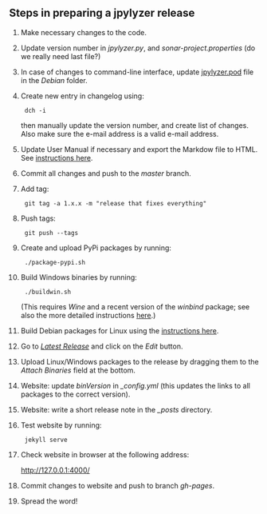 ## Steps in preparing a jpylyzer release

1. Make necessary changes to the code.

1. Update version number in *jpylyzer.py*, and *sonar-project.properties* (do we really need last file?)

1. In case of changes to command-line interface, update [jpylyzer.pod](debian/jpylyzer.pod) file in the *Debian* folder.

1. Create new entry in changelog using:

        dch -i
        
    then manually update the version number, and create list of changes. Also make sure the e-mail address is a valid e-mail address.
    
1. Update  User Manual if necessary and export the Markdow file to HTML. See [instructions here](./doc).
 
1. Commit all changes and push to the *master* branch.

1. Add tag:

        git tag -a 1.x.x -m "release that fixes everything"

1. Push tags:

        git push --tags
        
1. Create and upload PyPi packages by running:

        ./package-pypi.sh
         
1. Build Windows binaries by running:

        ./buildwin.sh
        
    (This requires *Wine* and a recent version of the *winbind* package; see also the more detailed instructions [here](./BUILD_HOWTO_WINDOWS.md).)
    
1. Build Debian packages for Linux using the [instructions here](vagrant).

1. Go to [*Latest Release*](https://github.com/openpreserve/jpylyzer/releases/latest) and click on the *Edit* button.

1. Upload Linux/Windows packages to the release by dragging them to the *Attach Binaries* field at the bottom.

1. Website: update *binVersion* in *_config.yml* (this updates the links to all packages to the correct version).

1. Website: write a short release note in the *_posts* directory.

1. Test website by running:

        jekyll serve

1. Check website in browser at the following address:

    <http://127.0.0.1:4000/>

1. Commit changes to website and push to branch *gh-pages*.

1. Spread the word!
